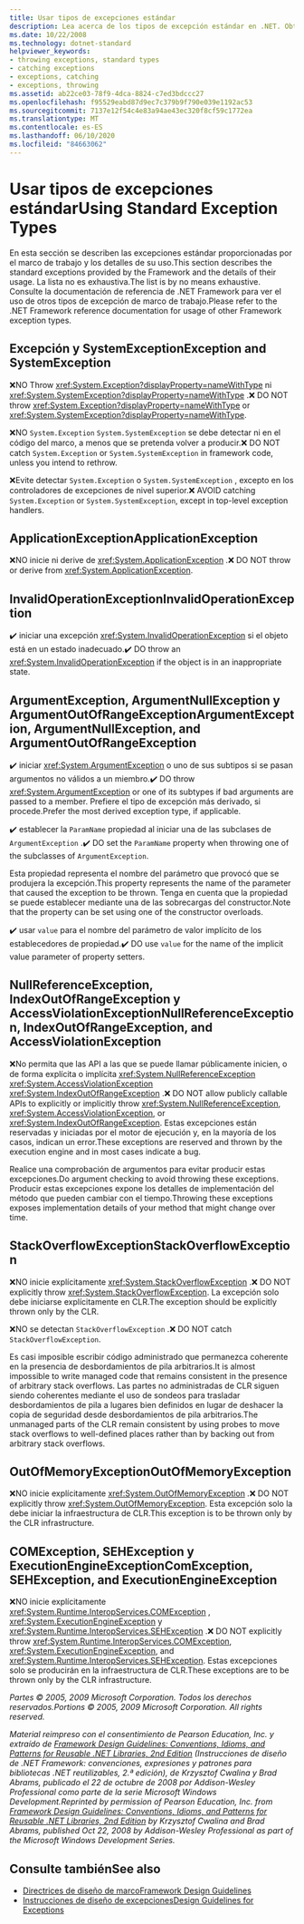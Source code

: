 ```yaml
---
title: Usar tipos de excepciones estándar
description: Lea acerca de los tipos de excepción estándar en .NET. Obtenga información sobre SystemException, ApplicationException, ArgumentException, COMException, etc.
ms.date: 10/22/2008
ms.technology: dotnet-standard
helpviewer_keywords:
- throwing exceptions, standard types
- catching exceptions
- exceptions, catching
- exceptions, throwing
ms.assetid: ab22ce03-78f9-4dca-8824-c7ed3bdccc27
ms.openlocfilehash: f95529eabd87d9ec7c379b9f790e039e1192ac53
ms.sourcegitcommit: 7137e12f54c4e83a94ae43ec320f8cf59c1772ea
ms.translationtype: MT
ms.contentlocale: es-ES
ms.lasthandoff: 06/10/2020
ms.locfileid: "84663062"
---
```

# <a name="using-standard-exception-types"></a><span data-ttu-id="368f9-104">Usar tipos de excepciones estándar</span><span class="sxs-lookup"><span data-stu-id="368f9-104">Using Standard Exception Types</span></span>
<span data-ttu-id="368f9-105">En esta sección se describen las excepciones estándar proporcionadas por el marco de trabajo y los detalles de su uso.</span><span class="sxs-lookup"><span data-stu-id="368f9-105">This section describes the standard exceptions provided by the Framework and the details of their usage.</span></span> <span data-ttu-id="368f9-106">La lista no es exhaustiva.</span><span class="sxs-lookup"><span data-stu-id="368f9-106">The list is by no means exhaustive.</span></span> <span data-ttu-id="368f9-107">Consulte la documentación de referencia de .NET Framework para ver el uso de otros tipos de excepción de marco de trabajo.</span><span class="sxs-lookup"><span data-stu-id="368f9-107">Please refer to the .NET Framework reference documentation for usage of other Framework exception types.</span></span>

## <a name="exception-and-systemexception"></a><span data-ttu-id="368f9-108">Excepción y SystemException</span><span class="sxs-lookup"><span data-stu-id="368f9-108">Exception and SystemException</span></span>
 <span data-ttu-id="368f9-109">❌NO Throw <xref:System.Exception?displayProperty=nameWithType> ni <xref:System.SystemException?displayProperty=nameWithType> .</span><span class="sxs-lookup"><span data-stu-id="368f9-109">❌ DO NOT throw <xref:System.Exception?displayProperty=nameWithType> or <xref:System.SystemException?displayProperty=nameWithType>.</span></span>

 <span data-ttu-id="368f9-110">❌NO `System.Exception` `System.SystemException` se debe detectar ni en el código del marco, a menos que se pretenda volver a producir.</span><span class="sxs-lookup"><span data-stu-id="368f9-110">❌ DO NOT catch `System.Exception` or `System.SystemException` in framework code, unless you intend to rethrow.</span></span>

 <span data-ttu-id="368f9-111">❌Evite detectar `System.Exception` o `System.SystemException` , excepto en los controladores de excepciones de nivel superior.</span><span class="sxs-lookup"><span data-stu-id="368f9-111">❌ AVOID catching `System.Exception` or `System.SystemException`, except in top-level exception handlers.</span></span>

## <a name="applicationexception"></a><span data-ttu-id="368f9-112">ApplicationException</span><span class="sxs-lookup"><span data-stu-id="368f9-112">ApplicationException</span></span>
 <span data-ttu-id="368f9-113">❌NO inicie ni derive de <xref:System.ApplicationException> .</span><span class="sxs-lookup"><span data-stu-id="368f9-113">❌ DO NOT throw or derive from <xref:System.ApplicationException>.</span></span>

## <a name="invalidoperationexception"></a><span data-ttu-id="368f9-114">InvalidOperationException</span><span class="sxs-lookup"><span data-stu-id="368f9-114">InvalidOperationException</span></span>
 <span data-ttu-id="368f9-115">✔️ iniciar una excepción <xref:System.InvalidOperationException> si el objeto está en un estado inadecuado.</span><span class="sxs-lookup"><span data-stu-id="368f9-115">✔️ DO throw an <xref:System.InvalidOperationException> if the object is in an inappropriate state.</span></span>

## <a name="argumentexception-argumentnullexception-and-argumentoutofrangeexception"></a><span data-ttu-id="368f9-116">ArgumentException, ArgumentNullException y ArgumentOutOfRangeException</span><span class="sxs-lookup"><span data-stu-id="368f9-116">ArgumentException, ArgumentNullException, and ArgumentOutOfRangeException</span></span>
 <span data-ttu-id="368f9-117">✔️ iniciar <xref:System.ArgumentException> o uno de sus subtipos si se pasan argumentos no válidos a un miembro.</span><span class="sxs-lookup"><span data-stu-id="368f9-117">✔️ DO throw <xref:System.ArgumentException> or one of its subtypes if bad arguments are passed to a member.</span></span> <span data-ttu-id="368f9-118">Prefiere el tipo de excepción más derivado, si procede.</span><span class="sxs-lookup"><span data-stu-id="368f9-118">Prefer the most derived exception type, if applicable.</span></span>

 <span data-ttu-id="368f9-119">✔️ establecer la `ParamName` propiedad al iniciar una de las subclases de `ArgumentException` .</span><span class="sxs-lookup"><span data-stu-id="368f9-119">✔️ DO set the `ParamName` property when throwing one of the subclasses of `ArgumentException`.</span></span>

 <span data-ttu-id="368f9-120">Esta propiedad representa el nombre del parámetro que provocó que se produjera la excepción.</span><span class="sxs-lookup"><span data-stu-id="368f9-120">This property represents the name of the parameter that caused the exception to be thrown.</span></span> <span data-ttu-id="368f9-121">Tenga en cuenta que la propiedad se puede establecer mediante una de las sobrecargas del constructor.</span><span class="sxs-lookup"><span data-stu-id="368f9-121">Note that the property can be set using one of the constructor overloads.</span></span>

 <span data-ttu-id="368f9-122">✔️ usar `value` para el nombre del parámetro de valor implícito de los establecedores de propiedad.</span><span class="sxs-lookup"><span data-stu-id="368f9-122">✔️ DO use `value` for the name of the implicit value parameter of property setters.</span></span>

## <a name="nullreferenceexception-indexoutofrangeexception-and-accessviolationexception"></a><span data-ttu-id="368f9-123">NullReferenceException, IndexOutOfRangeException y AccessViolationException</span><span class="sxs-lookup"><span data-stu-id="368f9-123">NullReferenceException, IndexOutOfRangeException, and AccessViolationException</span></span>
 <span data-ttu-id="368f9-124">❌No permita que las API a las que se puede llamar públicamente inicien, o de forma explícita o implícita <xref:System.NullReferenceException> <xref:System.AccessViolationException> <xref:System.IndexOutOfRangeException> .</span><span class="sxs-lookup"><span data-stu-id="368f9-124">❌ DO NOT allow publicly callable APIs to explicitly or implicitly throw <xref:System.NullReferenceException>, <xref:System.AccessViolationException>, or <xref:System.IndexOutOfRangeException>.</span></span> <span data-ttu-id="368f9-125">Estas excepciones están reservadas y iniciadas por el motor de ejecución y, en la mayoría de los casos, indican un error.</span><span class="sxs-lookup"><span data-stu-id="368f9-125">These exceptions are reserved and thrown by the execution engine and in most cases indicate a bug.</span></span>

 <span data-ttu-id="368f9-126">Realice una comprobación de argumentos para evitar producir estas excepciones.</span><span class="sxs-lookup"><span data-stu-id="368f9-126">Do argument checking to avoid throwing these exceptions.</span></span> <span data-ttu-id="368f9-127">Producir estas excepciones expone los detalles de implementación del método que pueden cambiar con el tiempo.</span><span class="sxs-lookup"><span data-stu-id="368f9-127">Throwing these exceptions exposes implementation details of your method that might change over time.</span></span>

## <a name="stackoverflowexception"></a><span data-ttu-id="368f9-128">StackOverflowException</span><span class="sxs-lookup"><span data-stu-id="368f9-128">StackOverflowException</span></span>
 <span data-ttu-id="368f9-129">❌NO inicie explícitamente <xref:System.StackOverflowException> .</span><span class="sxs-lookup"><span data-stu-id="368f9-129">❌ DO NOT explicitly throw <xref:System.StackOverflowException>.</span></span> <span data-ttu-id="368f9-130">La excepción solo debe iniciarse explícitamente en CLR.</span><span class="sxs-lookup"><span data-stu-id="368f9-130">The exception should be explicitly thrown only by the CLR.</span></span>

 <span data-ttu-id="368f9-131">❌NO se detectan `StackOverflowException` .</span><span class="sxs-lookup"><span data-stu-id="368f9-131">❌ DO NOT catch `StackOverflowException`.</span></span>

 <span data-ttu-id="368f9-132">Es casi imposible escribir código administrado que permanezca coherente en la presencia de desbordamientos de pila arbitrarios.</span><span class="sxs-lookup"><span data-stu-id="368f9-132">It is almost impossible to write managed code that remains consistent in the presence of arbitrary stack overflows.</span></span> <span data-ttu-id="368f9-133">Las partes no administradas de CLR siguen siendo coherentes mediante el uso de sondeos para trasladar desbordamientos de pila a lugares bien definidos en lugar de deshacer la copia de seguridad desde desbordamientos de pila arbitrarios.</span><span class="sxs-lookup"><span data-stu-id="368f9-133">The unmanaged parts of the CLR remain consistent by using probes to move stack overflows to well-defined places rather than by backing out from arbitrary stack overflows.</span></span>

## <a name="outofmemoryexception"></a><span data-ttu-id="368f9-134">OutOfMemoryException</span><span class="sxs-lookup"><span data-stu-id="368f9-134">OutOfMemoryException</span></span>
 <span data-ttu-id="368f9-135">❌NO inicie explícitamente <xref:System.OutOfMemoryException> .</span><span class="sxs-lookup"><span data-stu-id="368f9-135">❌ DO NOT explicitly throw <xref:System.OutOfMemoryException>.</span></span> <span data-ttu-id="368f9-136">Esta excepción solo la debe iniciar la infraestructura de CLR.</span><span class="sxs-lookup"><span data-stu-id="368f9-136">This exception is to be thrown only by the CLR infrastructure.</span></span>

## <a name="comexception-sehexception-and-executionengineexception"></a><span data-ttu-id="368f9-137">COMException, SEHException y ExecutionEngineException</span><span class="sxs-lookup"><span data-stu-id="368f9-137">ComException, SEHException, and ExecutionEngineException</span></span>
 <span data-ttu-id="368f9-138">❌NO inicie explícitamente <xref:System.Runtime.InteropServices.COMException> , <xref:System.ExecutionEngineException> y <xref:System.Runtime.InteropServices.SEHException> .</span><span class="sxs-lookup"><span data-stu-id="368f9-138">❌ DO NOT explicitly throw <xref:System.Runtime.InteropServices.COMException>,  <xref:System.ExecutionEngineException>, and <xref:System.Runtime.InteropServices.SEHException>.</span></span> <span data-ttu-id="368f9-139">Estas excepciones solo se producirán en la infraestructura de CLR.</span><span class="sxs-lookup"><span data-stu-id="368f9-139">These exceptions are to be thrown only by the CLR infrastructure.</span></span>

 <span data-ttu-id="368f9-140">*Partes © 2005, 2009 Microsoft Corporation. Todos los derechos reservados.*</span><span class="sxs-lookup"><span data-stu-id="368f9-140">*Portions © 2005, 2009 Microsoft Corporation. All rights reserved.*</span></span>

 <span data-ttu-id="368f9-141">*Material reimpreso con el consentimiento de Pearson Education, Inc. y extraído de [Framework Design Guidelines: Conventions, Idioms, and Patterns for Reusable .NET Libraries, 2nd Edition](https://www.informit.com/store/framework-design-guidelines-conventions-idioms-and-9780321545619) (Instrucciones de diseño de .NET Framework: convenciones, expresiones y patrones para bibliotecas .NET reutilizables, 2.ª edición), de Krzysztof Cwalina y Brad Abrams, publicado el 22 de octubre de 2008 por Addison-Wesley Professional como parte de la serie Microsoft Windows Development.*</span><span class="sxs-lookup"><span data-stu-id="368f9-141">*Reprinted by permission of Pearson Education, Inc. from [Framework Design Guidelines: Conventions, Idioms, and Patterns for Reusable .NET Libraries, 2nd Edition](https://www.informit.com/store/framework-design-guidelines-conventions-idioms-and-9780321545619) by Krzysztof Cwalina and Brad Abrams, published Oct 22, 2008 by Addison-Wesley Professional as part of the Microsoft Windows Development Series.*</span></span>

## <a name="see-also"></a><span data-ttu-id="368f9-142">Consulte también</span><span class="sxs-lookup"><span data-stu-id="368f9-142">See also</span></span>

- [<span data-ttu-id="368f9-143">Directrices de diseño de marco</span><span class="sxs-lookup"><span data-stu-id="368f9-143">Framework Design Guidelines</span></span>](index.md)
- [<span data-ttu-id="368f9-144">Instrucciones de diseño de excepciones</span><span class="sxs-lookup"><span data-stu-id="368f9-144">Design Guidelines for Exceptions</span></span>](exceptions.md)
